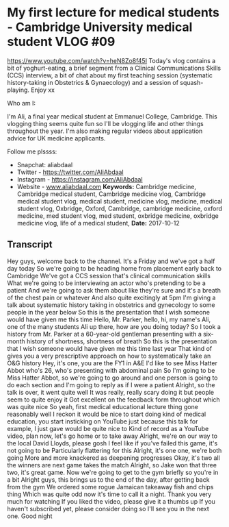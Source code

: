 # My first lecture for medical students - Cambridge University medical student VLOG #09
https://www.youtube.com/watch?v=heN8Zo8f45I
Today's vlog contains a bit of yoghurt-eating, a brief segment from a Clinical Communications Skills (CCS) interview, a bit of chat about my first teaching session (systematic history-taking in Obstetrics & Gynaecology) and a session of squash-playing. Enjoy xx

Who am I:

I'm Ali, a final year medical student at Emmanuel College, Cambridge. This vlogging thing seems quite fun so I'll be vlogging life and other things throughout the year. I'm also making regular videos about application advice for UK medicine applicants.

Follow me plssss:
- Snapchat: aliabdaal
- Twitter - https://twitter.com/AliAbdaal
- Instagram - https://instagram.com/AliAbdaal
- Website - www.aliabdaal.com
**Keywords:** Cambridge medicine, Cambridge medical student, Cambridge medicine vlog, Cambridge medical student vlog, medical student, medicine vlog, medicine, medical student vlog, Oxbridge, Oxford, Cambridge, cambridge medicine, oxford medicine, med student vlog, med student, oxbridge medicine, oxbridge medicine vlog, life of a medical student, 
**Date:** 2017-10-12

## Transcript
 Hey guys, welcome back to the channel. It's a Friday and we've got a half day today So we're going to be heading home from placement early back to Cambridge We've got a CCS session that's clinical communication skills What we're going to be interviewing an actor who's pretending to be a patient And we're going to ask them about like they're sure and it's a breath of the chest pain or whatever And also quite excitingly at 5pm I'm giving a talk about systematic history taking in obstetrics and gynecology to some people in the year below So this is the presentation that I wish someone would have given me this time Hello, Mr. Parker, hello, hi, my name's Ali, one of the many students Ali up there, how are you doing today? So I took a history from Mr. Parker at a 60-year-old gentleman presenting with a six-month history of shortness, shortness of breath So this is the presentation that I wish someone would have given me this time last year That kind of gives you a very prescriptive approach on how to systematically take an O&G history Hey, it's one, you are the FY1 in A&E I'd like to see Miss Hatter Abbot who's 26, who's presenting with abdominal pain So I'm going to be Miss Hatter Abbot, so we're going to go around and one person is going to do each section and I'm going to reply as if I were a patient Alright, so the talk is over, it went quite well It was really, really scary doing it but people seem to quite enjoy it Got excellent on the feedback form throughout which was quite nice So yeah, first medical educational lecture thing gone reasonably well I reckon it would be nice to start doing kind of medical education, you start insticking on YouTube just because this talk for example, I just gave would be quite nice to Kind of record as a YouTube video, plan now, let's go home or to take away Alright, we're on our way to the local David Lloyds, please gosh I feel like if you've failed this game, it's not going to be Particularly flattering for this Alright, it's one one, we're both going More and more knackered as deepening progresses Okay, it's two all the winners are next game takes the match Alright, so Jake won that three two, it's great game. Now we're going to get to the gym briefly so you're in a bit Alright guys, this brings us to the end of the day, after getting back from the gym We ordered some rogue Jamaican takeaway fish and chips thing Which was quite odd now it's time to call it a night. Thank you very much for watching If you liked the video, please give it a thumbs up If you haven't subscribed yet, please consider doing so I'll see you in the next one. Good night
